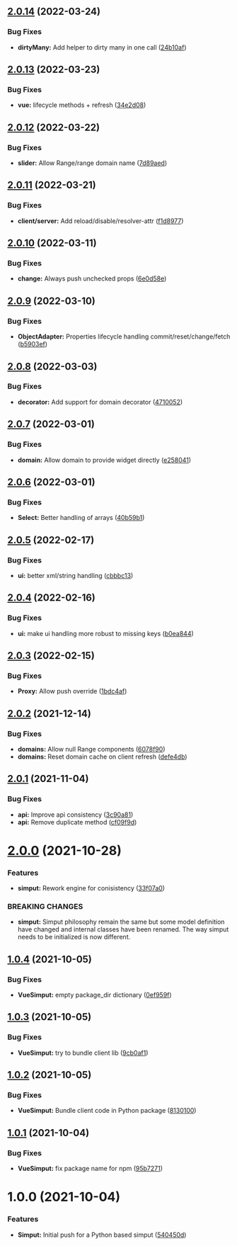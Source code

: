 ## [2.0.14](https://github.com/Kitware/py-simput/compare/v2.0.13...v2.0.14) (2022-03-24)


### Bug Fixes

* **dirtyMany:** Add helper to dirty many in one call ([24b10af](https://github.com/Kitware/py-simput/commit/24b10af4adb3562819f4e712bd57604b1668954a))

## [2.0.13](https://github.com/Kitware/py-simput/compare/v2.0.12...v2.0.13) (2022-03-23)


### Bug Fixes

* **vue:** lifecycle methods + refresh ([34e2d08](https://github.com/Kitware/py-simput/commit/34e2d086aa557071335138fe968f7fd8e3171ec7))

## [2.0.12](https://github.com/Kitware/py-simput/compare/v2.0.11...v2.0.12) (2022-03-22)


### Bug Fixes

* **slider:** Allow Range/range domain name ([7d89aed](https://github.com/Kitware/py-simput/commit/7d89aed0f4ef23a8cab65fa9adee1eb3f6d2c1ef))

## [2.0.11](https://github.com/Kitware/py-simput/compare/v2.0.10...v2.0.11) (2022-03-21)


### Bug Fixes

* **client/server:** Add reload/disable/resolver-attr ([f1d8977](https://github.com/Kitware/py-simput/commit/f1d8977a5d38332398669fc1cd86740eed6018da))

## [2.0.10](https://github.com/Kitware/py-simput/compare/v2.0.9...v2.0.10) (2022-03-11)


### Bug Fixes

* **change:** Always push unchecked props ([6e0d58e](https://github.com/Kitware/py-simput/commit/6e0d58e7789cf8b1827abe076b1b97812dd1880f))

## [2.0.9](https://github.com/Kitware/py-simput/compare/v2.0.8...v2.0.9) (2022-03-10)


### Bug Fixes

* **ObjectAdapter:** Properties lifecycle handling commit/reset/change/fetch ([b5903ef](https://github.com/Kitware/py-simput/commit/b5903efd70baa57cf7cdfde88bf7ad3a6237c850))

## [2.0.8](https://github.com/Kitware/py-simput/compare/v2.0.7...v2.0.8) (2022-03-03)


### Bug Fixes

* **decorator:** Add support for domain decorator ([4710052](https://github.com/Kitware/py-simput/commit/47100529a6599567e055d7fb47bdf4dc40e05218))

## [2.0.7](https://github.com/Kitware/py-simput/compare/v2.0.6...v2.0.7) (2022-03-01)


### Bug Fixes

* **domain:** Allow domain to provide widget directly ([e258041](https://github.com/Kitware/py-simput/commit/e25804182f9de6c06563da239f114f4ce7492c59))

## [2.0.6](https://github.com/Kitware/py-simput/compare/v2.0.5...v2.0.6) (2022-03-01)


### Bug Fixes

* **Select:** Better handling of arrays ([40b59b1](https://github.com/Kitware/py-simput/commit/40b59b168c07e14cf9991757412ccd883f3130a7))

## [2.0.5](https://github.com/Kitware/py-simput/compare/v2.0.4...v2.0.5) (2022-02-17)


### Bug Fixes

* **ui:** better xml/string handling ([cbbbc13](https://github.com/Kitware/py-simput/commit/cbbbc131847a9c53b036560cddae1bf741935e4a))

## [2.0.4](https://github.com/Kitware/py-simput/compare/v2.0.3...v2.0.4) (2022-02-16)


### Bug Fixes

* **ui:** make ui handling more robust to missing keys ([b0ea844](https://github.com/Kitware/py-simput/commit/b0ea844377bfe2916851c20f35e5c1ae14d16b76))

## [2.0.3](https://github.com/Kitware/py-simput/compare/v2.0.2...v2.0.3) (2022-02-15)


### Bug Fixes

* **Proxy:** Allow push override ([1bdc4af](https://github.com/Kitware/py-simput/commit/1bdc4af5080b1aad7608255ffd80004849d038a4))

## [2.0.2](https://github.com/Kitware/py-simput/compare/v2.0.1...v2.0.2) (2021-12-14)


### Bug Fixes

* **domains:** Allow null Range components ([6078f90](https://github.com/Kitware/py-simput/commit/6078f900018bbd79c0ffb4750b343d07f339490b))
* **domains:** Reset domain cache on client refresh ([defe4db](https://github.com/Kitware/py-simput/commit/defe4db8a19af3383ba510c3605e7973ddd3adc9))

## [2.0.1](https://github.com/Kitware/py-simput/compare/v2.0.0...v2.0.1) (2021-11-04)


### Bug Fixes

* **api:** Improve api consistency ([3c90a81](https://github.com/Kitware/py-simput/commit/3c90a810de97023fbd853f72517f3d9e196e58b1))
* **api:** Remove duplicate method ([cf09f9d](https://github.com/Kitware/py-simput/commit/cf09f9d3578c6300f2e05e6e4684ecec4c43ddab))

# [2.0.0](https://github.com/Kitware/py-simput/compare/v1.0.4...v2.0.0) (2021-10-28)


### Features

* **simput:** Rework engine for conisistency ([33f07a0](https://github.com/Kitware/py-simput/commit/33f07a050286de80af18fc39558b86d56fd8f593))


### BREAKING CHANGES

* **simput:** Simput philosophy remain the same but some model
definition have changed and internal classes have been renamed.
The way simput needs to be initialized is now different.

## [1.0.4](https://github.com/Kitware/py-simput/compare/v1.0.3...v1.0.4) (2021-10-05)


### Bug Fixes

* **VueSimput:** empty package_dir dictionary ([0ef959f](https://github.com/Kitware/py-simput/commit/0ef959fa19f3c29aa71e24eaec21286bf6b01733))

## [1.0.3](https://github.com/Kitware/py-simput/compare/v1.0.2...v1.0.3) (2021-10-05)


### Bug Fixes

* **VueSimput:** try to bundle client lib ([9cb0af1](https://github.com/Kitware/py-simput/commit/9cb0af1322b03107cb191fe26010c5443de844e9))

## [1.0.2](https://github.com/Kitware/py-simput/compare/v1.0.1...v1.0.2) (2021-10-05)


### Bug Fixes

* **VueSimput:** Bundle client code in Python package ([8130100](https://github.com/Kitware/py-simput/commit/813010083d87685888f09096984fffebfc5e25f2))

## [1.0.1](https://github.com/Kitware/py-simput/compare/v1.0.0...v1.0.1) (2021-10-04)


### Bug Fixes

* **VueSimput:** fix package name for npm ([95b7271](https://github.com/Kitware/py-simput/commit/95b72710d37b969add676e14339cbe972afaf3fc))

# 1.0.0 (2021-10-04)


### Features

* **Simput:** Initial push for a Python based simput ([540450d](https://github.com/Kitware/py-simput/commit/540450dc3c758329d69b7de1a3105d05ae9f0ad6))
